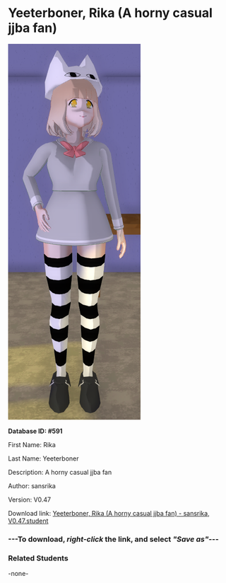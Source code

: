 # Yeeterboner, Rika (A horny casual jjba fan)

<img src="Files/Yeeterboner, Rika (A horny casual jjba fan).png" title="Yeeterboner, Rika (A horny casual jjba fan) - sansrika, V0.47">

**Database ID: #591**

First Name: Rika

Last Name: Yeeterboner

Description: A horny casual jjba fan

Author: sansrika

Version: V0.47

Download link: <a href="https://raw.githubusercontent.com/Arbiter1223/Daigaku-Gurashi-Custom-Students/master/Students/Files/Yeeterboner%2C%20Rika%20(A%20horny%20casual%20jjba%20fan)%20-%20sansrika%2C%20V0.47.student">Yeeterboner, Rika (A horny casual jjba fan) - sansrika, V0.47.student</a>

### ---**To download, _right-click_ the link, and select _"Save as"_**---

### Related Students

-none-
